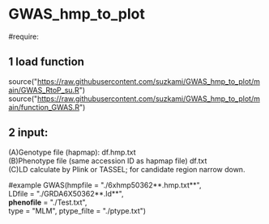 # GWAS_hmp_to_plot
#require:

## 1 load function
source("https://raw.githubusercontent.com/suzkami/GWAS_hmp_to_plot/main/GWAS_RtoP_su.R")  
source("https://raw.githubusercontent.com/suzkami/GWAS_hmp_to_plot/main/function_GWAS.R")  

## 2 input:  
(A)Genotype file (hapmap): df.hmp.txt  
(B)Phenotype file (same accession ID as hapmap file) df.txt  
(C)LD calculate by Plink or TASSEL; for candidate region narrow down.  

#example
GWAS(hmpfile = "./6xhmp50362**.hmp.txt**",  
     LDfile = "./GRDA6X50362**.ld**",   
     **phenofile** = "./Test.txt",   
     type = "MLM", ptype_filte = "./ptype.txt")  


